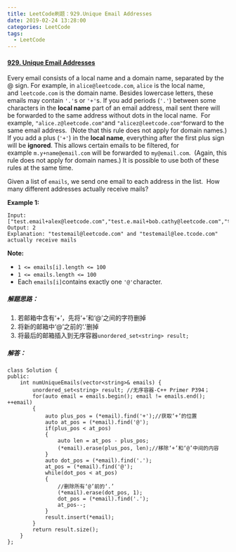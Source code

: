 ```yaml
---
title: LeetCode刷题：929.Unique Email Addresses
date: 2019-02-24 13:28:00
categories: LeetCode
tags:
  - LeetCode
---
```

#### [929\. Unique Email Addresses](https://leetcode-cn.com/problems/unique-email-addresses/)
Every email consists of a local name and a domain name, separated by the @ sign.
For example, in ` alice@leetcode.com `, `alice` is the local name, and `leetcode.com` is the domain name.
Besides lowercase letters, these emails may contain `'.'`s or `'+'`s.
If you add periods (`'.'`) between some characters in the **local name** part of an email address, mail sent there will be forwarded to the same address without dots in the local name.  For example, `"alice.z@leetcode.com"`and `"alicez@leetcode.com"`forward to the same email address.  (Note that this rule does not apply for domain names.)
If you add a plus (`'+'`) in the **local name**, everything after the first plus sign will be **ignored**. This allows certain emails to be filtered, for example ` m.y+name@email.com ` will be forwarded to ` my@email.com `.  (Again, this rule does not apply for domain names.)
It is possible to use both of these rules at the same time.

Given a list of `emails`, we send one email to each address in the list.  How many different addresses actually receive mails? 

**Example 1:**
```
Input:["test.email+alex@leetcode.com","test.e.mail+bob.cathy@leetcode.com","testemail+david@lee.tcode.com"]
Output: 2
Explanation: "testemail@leetcode.com" and "testemail@lee.tcode.com" actually receive mails
```
**Note:**
*   `1 <= emails[i].length <= 100`
*   `1 <= emails.length <= 100`
*   Each `emails[i]`contains exactly one `'@'`character.
##### 解题思路：
1. 若邮箱中含有‘+’，先将‘+’和‘@’之间的字符删掉
2. 将新的邮箱中‘@’之前的‘.’删掉
3. 将最后的邮箱插入到无序容器`unordered_set<string> result;`
##### 解答：
```
class Solution {
public:
    int numUniqueEmails(vector<string>& emails) {
        unordered_set<string> result; //无序容器-C++ Primer P394；
        for(auto email = emails.begin(); email != emails.end(); ++email)
        {
            auto plus_pos = (*email).find('+');//获取‘+’的位置
            auto at_pos = (*email).find('@');
            if(plus_pos < at_pos)
            {
                auto len = at_pos - plus_pos;
                (*email).erase(plus_pos, len);//移除‘+’和‘@’中间的内容
            }
            auto dot_pos = (*email).find('.');
            at_pos = (*email).find('@');
            while(dot_pos < at_pos)
            {
                //删除所有‘@’前的‘.’
                (*email).erase(dot_pos, 1);
                dot_pos = (*email).find('.');
                at_pos--;
            }
            result.insert(*email);
        }
        return result.size();
    }
};
```